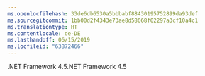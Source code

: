 ```yaml
---
ms.openlocfilehash: 33de6db6530a5bbbabf88430195752899da93def
ms.sourcegitcommit: 1bb00d2f4343e73ae8d58668f02297a3cf10a4c1
ms.translationtype: HT
ms.contentlocale: de-DE
ms.lasthandoff: 06/15/2019
ms.locfileid: "63872466"
---
```

<span data-ttu-id="c1f6b-101">.NET Framework 4.5</span><span class="sxs-lookup"><span data-stu-id="c1f6b-101">.NET Framework 4.5</span></span>